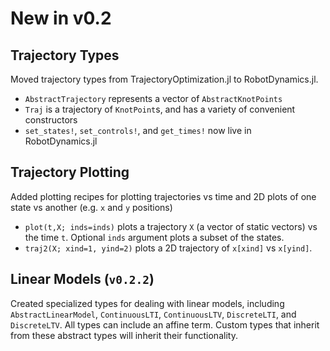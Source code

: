 # New in v0.2
## Trajectory Types
Moved trajectory types from TrajectoryOptimization.jl to RobotDynamics.jl.
* `AbstractTrajectory` represents a vector of `AbstractKnotPoints`
* `Traj` is a trajectory of `KnotPoint`s, and has a variety of convenient constructors
* `set_states!`, `set_controls!`, and `get_times!` now live in RobotDynamics.jl

## Trajectory Plotting
Added plotting recipes for plotting trajectories vs time and 2D plots of one state vs another (e.g. `x` and `y` positions)
* `plot(t,X; inds=inds)` plots a trajectory `X` (a vector of static vectors) vs the time `t`. Optional `inds` argument plots a subset of the states.
* `traj2(X; xind=1, yind=2)` plots a 2D trajectory of `x[xind]` vs
`x[yind]`.

## Linear Models (`v0.2.2`)
Created specialized types for dealing with linear models, including `AbstractLinearModel`,
`ContinuousLTI`, `ContinuousLTV`, `DiscreteLTI`, and `DiscreteLTV`. All types can include
an affine term. Custom types that inherit from these abstract types will inherit their
functionality.